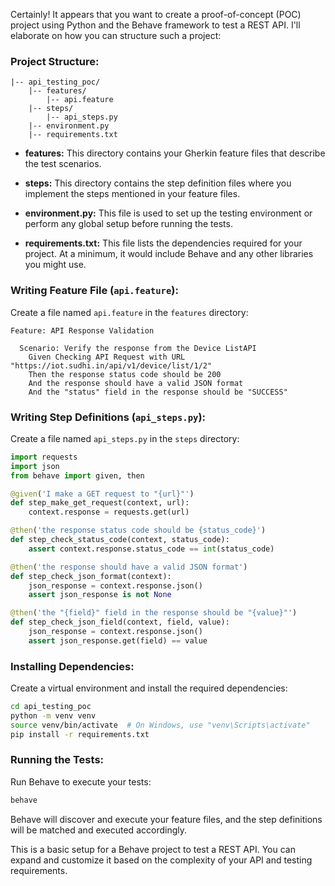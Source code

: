 Certainly! It appears that you want to create a proof-of-concept (POC) project using Python and the Behave framework to test a REST API. I'll elaborate on how you can structure such a project:

### Project Structure:

```plaintext
|-- api_testing_poc/
    |-- features/
        |-- api.feature
    |-- steps/
        |-- api_steps.py
    |-- environment.py
    |-- requirements.txt
```

- **features:** This directory contains your Gherkin feature files that describe the test scenarios.

- **steps:** This directory contains the step definition files where you implement the steps mentioned in your feature files.

- **environment.py:** This file is used to set up the testing environment or perform any global setup before running the tests.

- **requirements.txt:** This file lists the dependencies required for your project. At a minimum, it would include Behave and any other libraries you might use.

### Writing Feature File (`api.feature`):

Create a file named `api.feature` in the `features` directory:

```gherkin
Feature: API Response Validation

  Scenario: Verify the response from the Device ListAPI
    Given Checking API Request with URL "https://iot.sudhi.in/api/v1/device/list/1/2"
    Then the response status code should be 200
    And the response should have a valid JSON format
    And the "status" field in the response should be "SUCCESS"
```

### Writing Step Definitions (`api_steps.py`):

Create a file named `api_steps.py` in the `steps` directory:

```python
import requests
import json
from behave import given, then

@given('I make a GET request to "{url}"')
def step_make_get_request(context, url):
    context.response = requests.get(url)

@then('the response status code should be {status_code}')
def step_check_status_code(context, status_code):
    assert context.response.status_code == int(status_code)

@then('the response should have a valid JSON format')
def step_check_json_format(context):
    json_response = context.response.json()
    assert json_response is not None

@then('the "{field}" field in the response should be "{value}"')
def step_check_json_field(context, field, value):
    json_response = context.response.json()
    assert json_response.get(field) == value
```

### Installing Dependencies:

Create a virtual environment and install the required dependencies:

```bash
cd api_testing_poc
python -m venv venv
source venv/bin/activate  # On Windows, use "venv\Scripts\activate"
pip install -r requirements.txt
```

### Running the Tests:

Run Behave to execute your tests:

```bash
behave
```

Behave will discover and execute your feature files, and the step definitions will be matched and executed accordingly.

This is a basic setup for a Behave project to test a REST API. You can expand and customize it based on the complexity of your API and testing requirements.